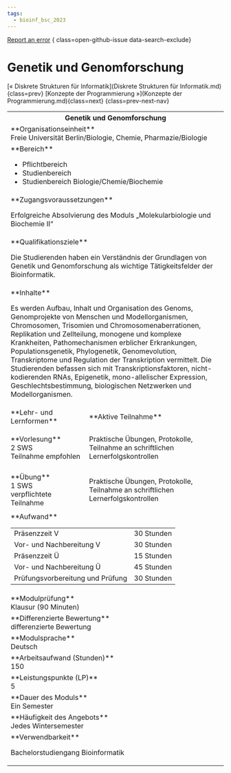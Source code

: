 ```yaml
---
tags:
  - bioinf_bsc_2023
---
```

[Report an error](https://github.com/SGSSGene/FUB-SUP/issues/new?title=Error%20in%20%22Genetik%20und%20Genomforschung%22&body=There%20seems%20to%20be%20an%20error%20in%20module%20%22Genetik%20und%20Genomforschung%22%2E%0A%0A%3CDescribe%20here%20a%20slightly%20more%20detailed%20description%20of%20what%20is%20wrong%3E&labels=bug)
{ class=open-github-issue data-search-exclude}

# Genetik und Genomforschung

[« Diskrete Strukturen für Informatik](Diskrete Strukturen für Informatik.md){class=prev}
[Konzepte der Programmierung »](Konzepte der Programmierung.md){class=next}
{class=prev-next-nav}

<table markdown id="moduledesc">
<tr markdown class="moduledesc_head"><th colspan="2">Genetik und Genomforschung </th></tr>
<tr markdown><td colspan="2">**Organisationseinheit**   <br>Freie Universität Berlin/Biologie, Chemie, Pharmazie/Biologie</td></tr>

<tr markdown><td colspan="2">**Bereich**<br>


- Pflichtbereich
- Studienbereich
- Studienbereich Biologie/Chemie/Biochemie

</td></tr>

<tr markdown><td colspan="2">**Zugangsvoraussetzungen** <br>

Erfolgreiche Absolvierung des Moduls „Molekularbiologie und Biochemie II“


</td></tr>
<tr markdown><td colspan="2">**Qualifikationsziele**    <br>

Die Studierenden haben ein Verständnis der Grundlagen von Genetik und
Genomforschung als wichtige Tätigkeitsfelder der Bioinformatik.


</td></tr>
<tr markdown><td colspan="2">**Inhalte**                <br>

Es werden Aufbau, Inhalt und Organisation des Genoms, Genomprojekte von
Menschen und Modellorganismen, Chromosomen, Trisomien und
Chromosomenaberrationen, Replikation und Zellteilung, monogene und komplexe
Krankheiten, Pathomechanismen erblicher Erkrankungen, Populationsgenetik,
Phylogenetik, Genomevolution, Transkriptome und Regulation der Transkription
vermittelt. Die Studierenden befassen sich mit Transkriptionsfaktoren,
nicht-kodierenden RNAs, Epigenetik, mono-allelischer Expression,
Geschlechtsbestimmung, biologischen Netzwerken und Modellorganismen.


</td></tr>

<tr markdown><td>**Lehr- und Lernformen**</td><td>**Aktive Teilnahme**</td></tr>
<tr markdown><td> **Vorlesung** <br>2 SWS <br> Teilnahme empfohlen</td><td>

Praktische Übungen, Protokolle, Teilnahme an schriftlichen Lernerfolgskontrollen
</td></tr>
<tr markdown><td> **Übung** <br>1 SWS <br> verpflichtete Teilnahme</td><td>

Praktische Übungen, Protokolle, Teilnahme an schriftlichen Lernerfolgskontrollen
</td></tr>
<tr markdown><td colspan="2">**Aufwand**                <br>
<table class="aufwand_table">
<tr><td>Präsenzzeit V</td><td>30 Stunden</td></tr>
<tr><td>Vor- und Nachbereitung V</td><td>30 Stunden</td></tr>
<tr><td>Präsenzzeit Ü</td><td>15 Stunden</td></tr>
<tr><td>Vor- und Nachbereitung Ü</td><td>45 Stunden</td></tr>
<tr><td>Prüfungsvorbereitung und Prüfung</td><td>30 Stunden</td></tr>
</table>

</td></tr>
<tr markdown><td colspan="2">**Modulprüfung**             <br>Klausur (90 Minuten)


</td></tr>
<tr markdown><td colspan="2">**Differenzierte Bewertung** <br>differenzierte Bewertung

</td></tr>
<tr markdown><td colspan="2">**Modulsprache**             <br>Deutsch</td></tr>
<tr markdown><td colspan="2">**Arbeitsaufwand (Stunden)** <br>150</td></tr>
<tr markdown><td colspan="2">**Leistungspunkte (LP)**     <br>5</td></tr>
<tr markdown><td colspan="2">**Dauer des Moduls**         <br>Ein Semester</td></tr>
<tr markdown><td colspan="2">**Häufigkeit des Angebots**  <br>Jedes Wintersemester</td></tr>
<tr markdown><td colspan="2">**Verwendbarkeit**           <br>

Bachelorstudiengang Bioinformatik


</td></tr>

</table>
